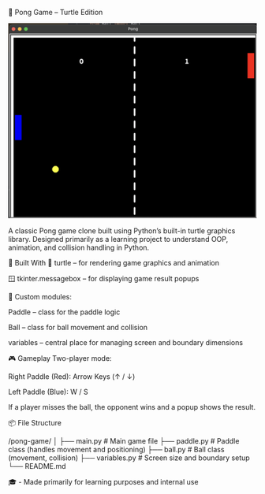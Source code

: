 🏓 Pong Game – Turtle Edition

![image alt](https://github.com/Mankind001/PongGame/blob/eb1273ad8078df9d9bd0ab85cfb5d9235694861b/Screenshot%202025-06-27%20at%2001.05.08.png)

A classic Pong game clone built using Python’s built-in turtle graphics library.
Designed primarily as a learning project to understand OOP, animation, and collision handling in Python.

🧰 Built With
🐢 turtle – for rendering game graphics and animation

🪟 tkinter.messagebox – for displaying game result popups


🧩 Custom modules:

Paddle – class for the paddle logic

Ball – class for ball movement and collision

variables – central place for managing screen and boundary dimensions


🎮 Gameplay
Two-player mode:

Right Paddle (Red): Arrow Keys (↑ / ↓)

Left Paddle (Blue): W / S

If a player misses the ball, the opponent wins and a popup shows the result.

📦 File Structure

/pong-game/
│
├── main.py              # Main game file
├── paddle.py            # Paddle class (handles movement and positioning)
├── ball.py              # Ball class (movement, collision)
├── variables.py         # Screen size and boundary setup
└── README.md


🎓 - Made primarily for learning purposes and internal use
